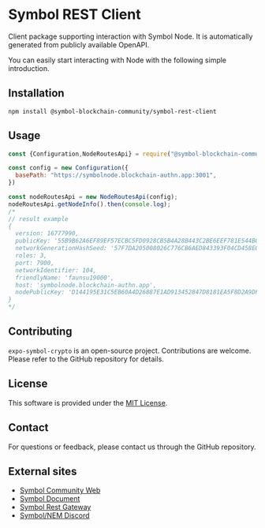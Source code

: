 # Symbol REST Client

Client package supporting interaction with Symbol Node. It is automatically generated from publicly available OpenAPI.

You can easily start interacting with Node with the following simple introduction.

## Installation

```shell
npm install @symbol-blockchain-community/symbol-rest-client
```

## Usage

```javascript
const {Configuration,NodeRoutesApi} = require("@symbol-blockchain-community/symbol-rest-client");

const config = new Configuration({
  basePath: "https://symbolnode.blockchain-authn.app:3001",
})

const nodeRoutesApi = new NodeRoutesApi(config);
nodeRoutesApi.getNodeInfo().then(console.log);
/*
// result example
{
  version: 16777990,
  publicKey: '55B9B62A6EF89EF57ECBC5FD0928CB5B4A28B443C2BE6EEF781E544BCDF57C4B',
  networkGenerationHashSeed: '57F7DA205008026C776CB6AED843393F04CD458E0AA2D9F1D5F31A402072B2D6',
  roles: 3,
  port: 7900,
  networkIdentifier: 104,
  friendlyName: 'faunsu19000',
  host: 'symbolnode.blockchain-authn.app',
  nodePublicKey: 'D144195E31C5EB60A4D26887E1AD913452847D8181EA5F8D2A9DF1ACB6EE31E3'
}
*/
```

## Contributing

`expo-symbol-crypto` is an open-source project. Contributions are welcome. Please refer to the GitHub repository for details.

## License

This software is provided under the [MIT License](./LICENSE).

## Contact

For questions or feedback, please contact us through the GitHub repository.

## External sites

* [Symbol Community Web](https://symbol-community.com)
* [Symbol Document](https://docs.symbol.dev/ja/index.html)
* [Symbol Rest Gateway](https://docs.symbol.dev/api.html)
* [Symbol/NEM Discord](https://discord.gg/xymcity)